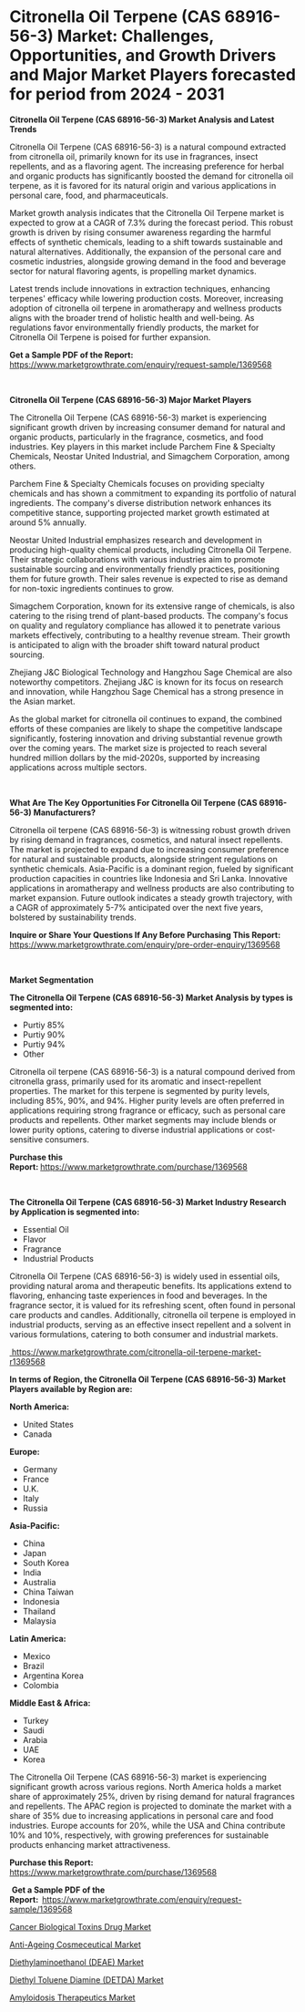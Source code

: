 <p><h1>Citronella Oil Terpene (CAS 68916-56-3) Market: Challenges, Opportunities, and Growth Drivers and Major Market Players forecasted for period from 2024 - 2031</h1></p><p><strong>Citronella Oil Terpene (CAS 68916-56-3) Market Analysis and Latest Trends</strong></p>
<p><p>Citronella Oil Terpene (CAS 68916-56-3) is a natural compound extracted from citronella oil, primarily known for its use in fragrances, insect repellents, and as a flavoring agent. The increasing preference for herbal and organic products has significantly boosted the demand for citronella oil terpene, as it is favored for its natural origin and various applications in personal care, food, and pharmaceuticals.</p><p>Market growth analysis indicates that the Citronella Oil Terpene market is expected to grow at a CAGR of 7.3% during the forecast period. This robust growth is driven by rising consumer awareness regarding the harmful effects of synthetic chemicals, leading to a shift towards sustainable and natural alternatives. Additionally, the expansion of the personal care and cosmetic industries, alongside growing demand in the food and beverage sector for natural flavoring agents, is propelling market dynamics.</p><p>Latest trends include innovations in extraction techniques, enhancing terpenes' efficacy while lowering production costs. Moreover, increasing adoption of citronella oil terpene in aromatherapy and wellness products aligns with the broader trend of holistic health and well-being. As regulations favor environmentally friendly products, the market for Citronella Oil Terpene is poised for further expansion.</p></p>
<p><strong>Get a Sample PDF of the Report:&nbsp;</strong> <a href="https://www.marketgrowthrate.com/enquiry/request-sample/1369568">https://www.marketgrowthrate.com/enquiry/request-sample/1369568</a></p>
<p>&nbsp;</p>
<p><strong>Citronella Oil Terpene (CAS 68916-56-3) Major Market Players</strong></p>
<p><p>The Citronella Oil Terpene (CAS 68916-56-3) market is experiencing significant growth driven by increasing consumer demand for natural and organic products, particularly in the fragrance, cosmetics, and food industries. Key players in this market include Parchem Fine & Specialty Chemicals, Neostar United Industrial, and Simagchem Corporation, among others.</p><p>Parchem Fine & Specialty Chemicals focuses on providing specialty chemicals and has shown a commitment to expanding its portfolio of natural ingredients. The company's diverse distribution network enhances its competitive stance, supporting projected market growth estimated at around 5% annually.</p><p>Neostar United Industrial emphasizes research and development in producing high-quality chemical products, including Citronella Oil Terpene. Their strategic collaborations with various industries aim to promote sustainable sourcing and environmentally friendly practices, positioning them for future growth. Their sales revenue is expected to rise as demand for non-toxic ingredients continues to grow.</p><p>Simagchem Corporation, known for its extensive range of chemicals, is also catering to the rising trend of plant-based products. The company's focus on quality and regulatory compliance has allowed it to penetrate various markets effectively, contributing to a healthy revenue stream. Their growth is anticipated to align with the broader shift toward natural product sourcing.</p><p>Zhejiang J&C Biological Technology and Hangzhou Sage Chemical are also noteworthy competitors. Zhejiang J&C is known for its focus on research and innovation, while Hangzhou Sage Chemical has a strong presence in the Asian market.</p><p>As the global market for citronella oil continues to expand, the combined efforts of these companies are likely to shape the competitive landscape significantly, fostering innovation and driving substantial revenue growth over the coming years. The market size is projected to reach several hundred million dollars by the mid-2020s, supported by increasing applications across multiple sectors.</p></p>
<p>&nbsp;</p>
<p><strong>What Are The Key Opportunities For Citronella Oil Terpene (CAS 68916-56-3) Manufacturers?</strong></p>
<p><p>Citronella oil terpene (CAS 68916-56-3) is witnessing robust growth driven by rising demand in fragrances, cosmetics, and natural insect repellents. The market is projected to expand due to increasing consumer preference for natural and sustainable products, alongside stringent regulations on synthetic chemicals. Asia-Pacific is a dominant region, fueled by significant production capacities in countries like Indonesia and Sri Lanka. Innovative applications in aromatherapy and wellness products are also contributing to market expansion. Future outlook indicates a steady growth trajectory, with a CAGR of approximately 5-7% anticipated over the next five years, bolstered by sustainability trends.</p></p>
<p><strong>Inquire or Share Your Questions If Any Before Purchasing This Report:</strong> <a href="https://www.marketgrowthrate.com/enquiry/pre-order-enquiry/1369568">https://www.marketgrowthrate.com/enquiry/pre-order-enquiry/1369568</a></p>
<p>&nbsp;</p>
<p><strong>Market Segmentation</strong></p>
<p><strong>The Citronella Oil Terpene (CAS 68916-56-3) Market Analysis by types is segmented into:</strong></p>
<p><ul><li>Purtiy 85%</li><li>Purtiy 90%</li><li>Purtiy 94%</li><li>Other</li></ul></p>
<p><p>Citronella oil terpene (CAS 68916-56-3) is a natural compound derived from citronella grass, primarily used for its aromatic and insect-repellent properties. The market for this terpene is segmented by purity levels, including 85%, 90%, and 94%. Higher purity levels are often preferred in applications requiring strong fragrance or efficacy, such as personal care products and repellents. Other market segments may include blends or lower purity options, catering to diverse industrial applications or cost-sensitive consumers.</p></p>
<p><strong>Purchase this Report:&nbsp;</strong><a href="https://www.marketgrowthrate.com/purchase/1369568">https://www.marketgrowthrate.com/purchase/1369568</a></p>
<p>&nbsp;</p>
<p><strong>The Citronella Oil Terpene (CAS 68916-56-3) Market Industry Research by Application is segmented into:</strong></p>
<p><ul><li>Essential Oil</li><li>Flavor</li><li>Fragrance</li><li>Industrial Products</li></ul></p>
<p><p>Citronella Oil Terpene (CAS 68916-56-3) is widely used in essential oils, providing natural aroma and therapeutic benefits. Its applications extend to flavoring, enhancing taste experiences in food and beverages. In the fragrance sector, it is valued for its refreshing scent, often found in personal care products and candles. Additionally, citronella oil terpene is employed in industrial products, serving as an effective insect repellent and a solvent in various formulations, catering to both consumer and industrial markets.</p></p>
<p><a href="https://www.marketgrowthrate.com/citronella-oil-terpene-market-r1369568">&nbsp;https://www.marketgrowthrate.com/citronella-oil-terpene-market-r1369568</a></p>
<p><strong>In terms of Region, the Citronella Oil Terpene (CAS 68916-56-3) Market Players available by Region are:</strong></p>
<p>
    <p> <strong> North America: </strong>
        <ul>
            <li>United States</li>
            <li>Canada</li>
        </ul>
        </p> 
    <p> <strong> Europe: </strong>
        <ul>
            <li>Germany</li>
            <li>France</li>
            <li>U.K.</li>
            <li>Italy</li>
            <li>Russia</li>
        </ul>
        </p> 
    <p> <strong> Asia-Pacific: </strong>
        <ul>
            <li>China</li>
            <li>Japan</li>
            <li>South Korea</li>
            <li>India</li>
            <li>Australia</li>
            <li>China Taiwan</li>
            <li>Indonesia</li>
            <li>Thailand</li>
            <li>Malaysia</li>
        </ul>
        </p> 
    <p> <strong> Latin America: </strong>
        <ul>
            <li>Mexico</li>
            <li>Brazil</li>
            <li>Argentina Korea</li>
            <li>Colombia</li>
        </ul>
        </p> 
    <p> <strong> Middle East & Africa: </strong>
        <ul>
            <li>Turkey</li>
            <li>Saudi</li>
            <li>Arabia</li>
            <li>UAE</li>
            <li>Korea</li>
        </ul>
    </p>
    </p>
<p><p>The Citronella Oil Terpene (CAS 68916-56-3) market is experiencing significant growth across various regions. North America holds a market share of approximately 25%, driven by rising demand for natural fragrances and repellents. The APAC region is projected to dominate the market with a share of 35% due to increasing applications in personal care and food industries. Europe accounts for 20%, while the USA and China contribute 10% and 10%, respectively, with growing preferences for sustainable products enhancing market attractiveness.</p></p>
<p><strong>Purchase this Report: </strong><a href="https://www.marketgrowthrate.com/purchase/1369568">https://www.marketgrowthrate.com/purchase/1369568</a></p>
<p>&nbsp;<strong>Get a Sample PDF of the Report:&nbsp;&nbsp;</strong><a href="https://www.marketgrowthrate.com/enquiry/request-sample/1369568">https://www.marketgrowthrate.com/enquiry/request-sample/1369568</a></p>
<p><strong></strong></p>
<p><p><a href="https://medium.com/@drakesporer/global-cancer-biological-toxins-drug-market-focus-on-product-type-hormonal-007bd4c168a7?postPublishedType=repub">Cancer Biological Toxins Drug Market</a></p><p><a href="https://medium.com/@drakesporer/emerging-anti-ageing-cosmeceutical-market-opportunities-market-analysis-for-investors-and-a08a0bf704d0?postPublishedType=repub">Anti-Ageing Cosmeceutical Market</a></p><p><a href="https://issuu.com/reportprime-2/docs/diethylaminoethanol-deae-market-siz_3d747a19dfe07e">Diethylaminoethanol (DEAE) Market</a></p><p><a href="https://issuu.com/reportprime-2/docs/diethyl-toluene-diamine-detda-marke_8519b57c97c2f4">Diethyl Toluene Diamine (DETDA) Market</a></p><p><a href="https://www.linkedin.com/pulse/amyloidosis-therapeutics-market-overview-global-trends-future-trg8e">Amyloidosis Therapeutics Market</a></p></p>
